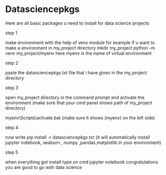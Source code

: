 # Datasciencepkgs
Here are all basic packages u need to install for data science projects

step 1

make environment with the help of venv module 
for example
if u want to make a environment in my_project directory
mkdir my_project
python -m venv my_project/myenv
here myenv is the name of virtual environment

step 2

paste the datasciencepkgs.txt file that i have given in the my_project directory


step 3

open my_project directory in the command prompt 
and activate the environment 
(make sure that your cmd panel shows path of my_project directory)

myenv\Scripts\activate.bat
(make sure it shows (myenv) on the left side)


step 4

now write pip install -r datasciencepkgs.txt
(it will automatically install jupyter notebook, seaborn , numpy ,pandas,matplotlib in your environment)

step 5

when everything got install 
type on cmd
jupyter notebook 
congratulations you are good to go with data science 
